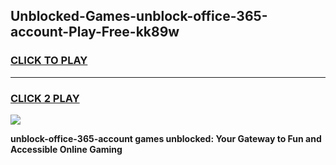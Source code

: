 
## Unblocked-Games-unblock-office-365-account-Play-Free-kk89w
<h3>
<a href="https://premium76.site?title=unblock-office-365-account&ref=18A1">CLICK TO PLAY</a></h3>
<hr>

<h3>
<a href="https://premium76.site?title=unblock-office-365-account&ref=18A1">CLICK 2 PLAY</a>
  
</h3>

<a href="https://premium76.site?title=unblock-office-365-account&ref=18A1"><img src="https://clearcache.store/games.png"></a>


**unblock-office-365-account games unblocked: Your Gateway to Fun and Accessible Online Gaming**
